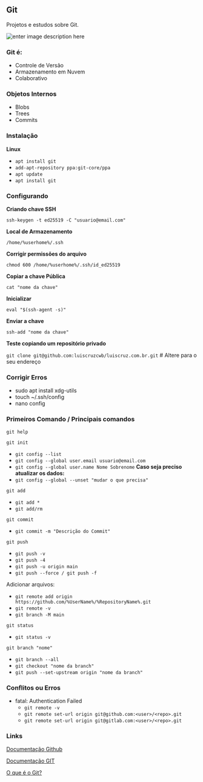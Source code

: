 ## Git
Projetos e estudos sobre Git.

![enter image description here](https://www.benner.com.br/tecnologia/wp-content/uploads/2023/10/Git.png)

### **Git** é:
- Controle de Versão
- Armazenamento em Nuvem
- Colaborativo

### Objetos Internos

- Blobs
- Trees
- Commits

### Instalação

**Linux**
- `apt install git`
- `add-apt-repository ppa:git-core/ppa`
- `apt update`
- `apt install git`

### Configurando

**Criando chave SSH**

`ssh-keygen -t ed25519 -C "usuario@email.com"`

**Local de Armazenamento**

`/home/%userhome%/.ssh`

**Corrigir permissões do arquivo**

`chmod 600 /home/%userhome%/.ssh/id_ed25519`

**Copiar a chave Pública**

`cat "nome da chave"`

**Inicializar**

`eval "$(ssh-agent -s)"`

**Enviar a chave**

`ssh-add "nome da chave"`

**Teste copiando um repositório privado**

`git clone git@github.com:luiscruzcwb/luiscruz.com.br.git` # Altere para o seu endereço

### Corrigir Erros

- sudo apt install xdg-utils
- touch ~/.ssh/config
- nano config

### Primeiros Comando / Principais comandos

`git help`

`git init`
- `git config --list`
- `git config --global user.email usuario@email.com`
- `git config --global user.name Nome Sobrenome` **Caso seja preciso atualizar os dados:**
- `git config --global --unset "mudar o que precisa"`

`git add`
- `git add *`
- `git add/rm`

`git commit`
- `git commit -m "Descrição do Commit"`

`git push`
- `git push -v`
- `git push -4`
- `git push -u origin main`
- `git push --force / git push -f`

Adicionar arquivos:
- `git remote add origin https://github.com/%UserName%/%RepositoryName%.git`
- `git remote -v`
- `git branch -M main`

`git status`
- `git status -v`

`git branch "nome"`
- `git branch --all`
- `git checkout "nome da branch"`
- `git push --set-upstream origin "nome da branch"`

### Conflitos ou Erros

- fatal: Authentication Failed
	- `git remote -v`
	- `git remote set-url origin git@github.com:<user>/<repo>.git`
	- `git remote set-url origin git@gitlab.com:<user>/<repo>.git`

### Links 
[Documentação Github](https://docs.github.com/pt/get-started)

[Documentação GIT](https://git-scm.com/doc)

[O que é o Git?](https://learn.microsoft.com/pt-br/devops/develop/git/what-is-git)